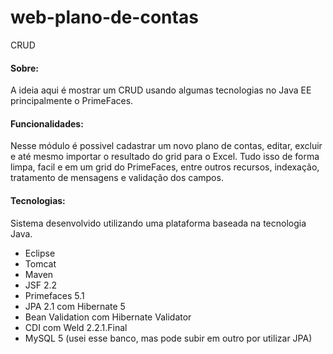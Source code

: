 # web-plano-de-contas

CRUD

#### Sobre: 

A ideia aqui é mostrar um CRUD usando algumas tecnologias no Java EE principalmente o PrimeFaces.

#### Funcionalidades:

Nesse módulo é possivel cadastrar um novo plano de contas, editar, excluir e até mesmo importar o resultado do grid para o Excel. Tudo isso de forma limpa, facil e em um grid do PrimeFaces, entre outros recursos, indexação, tratamento de mensagens e validação dos campos.

#### Tecnologias:
Sistema desenvolvido utilizando uma plataforma baseada na tecnologia Java.

- Eclipse
- Tomcat
- Maven
- JSF 2.2 
- Primefaces 5.1
- JPA 2.1 com Hibernate 5
- Bean Validation com Hibernate Validator
- CDI com Weld 2.2.1.Final
- MySQL 5 (usei esse banco, mas pode subir em outro por utilizar JPA)
